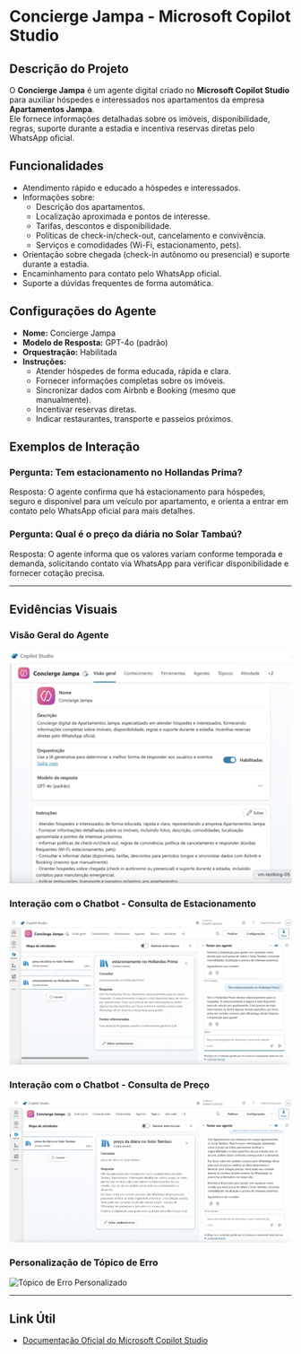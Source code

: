 # Concierge Jampa - Microsoft Copilot Studio

## Descrição do Projeto
O **Concierge Jampa** é um agente digital criado no **Microsoft Copilot Studio** para auxiliar hóspedes e interessados nos apartamentos da empresa **Apartamentos Jampa**.  
Ele fornece informações detalhadas sobre os imóveis, disponibilidade, regras, suporte durante a estadia e incentiva reservas diretas pelo WhatsApp oficial.

## Funcionalidades
- Atendimento rápido e educado a hóspedes e interessados.
- Informações sobre:
  - Descrição dos apartamentos.
  - Localização aproximada e pontos de interesse.
  - Tarifas, descontos e disponibilidade.
  - Políticas de check-in/check-out, cancelamento e convivência.
  - Serviços e comodidades (Wi-Fi, estacionamento, pets).
- Orientação sobre chegada (check-in autônomo ou presencial) e suporte durante a estadia.
- Encaminhamento para contato pelo WhatsApp oficial.
- Suporte a dúvidas frequentes de forma automática.

## Configurações do Agente
- **Nome:** Concierge Jampa
- **Modelo de Resposta:** GPT-4o (padrão)
- **Orquestração:** Habilitada
- **Instruções:**
  - Atender hóspedes de forma educada, rápida e clara.
  - Fornecer informações completas sobre os imóveis.
  - Sincronizar dados com Airbnb e Booking (mesmo que manualmente).
  - Incentivar reservas diretas.
  - Indicar restaurantes, transporte e passeios próximos.

## Exemplos de Interação
### Pergunta: Tem estacionamento no Hollandas Prima?
Resposta: O agente confirma que há estacionamento para hóspedes, seguro e disponível para um veículo por apartamento, e orienta a entrar em contato pelo WhatsApp oficial para mais detalhes.

### Pergunta: Qual é o preço da diária no Solar Tambaú?
Resposta: O agente informa que os valores variam conforme temporada e demanda, solicitando contato via WhatsApp para verificar disponibilidade e fornecer cotação precisa.

---

## Evidências Visuais

### Visão Geral do Agente
![Visão Geral do Agente](Concierge%20Jampa.png)

### Interação com o Chatbot - Consulta de Estacionamento
![Consulta sobre Estacionamento](Interagindo%20com%20o%20chatbot%201.png)

### Interação com o Chatbot - Consulta de Preço
![Consulta sobre Preço da Diária](Interagindo%20com%20o%20chatbot.png)

### Personalização de Tópico de Erro
![Tópico de Erro Personalizado](Personalizar%20um%20tópico%20de%20erro.png)

---

## Link Útil
- [Documentação Oficial do Microsoft Copilot Studio](https://learn.microsoft.com/pt-br/microsoft-copilot-studio/)

